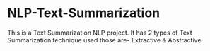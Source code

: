# NLP-Text-Summarization

This is a Text Summarization NLP project.
It has 2 types of Text Summarization technique used those are- Extractive & Abstractive. 
